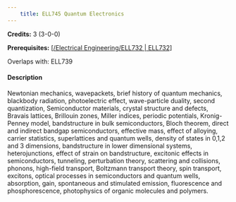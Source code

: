 ```yaml
---
    title: ELL745 Quantum Electronics
---
```

**Credits:** 3 (3-0-0)



**Prerequisites:** [[/Electrical Engineering/ELL732 | ELL732]](PG)

Overlaps with: ELL739

#### Description 
Newtonian mechanics, wavepackets, brief history of quantum mechanics, blackbody radiation, photoelectric effect, wave-particle duality, second quantization, Semiconductor materials, crystal structure and defects, Bravais lattices, Brillouin zones, Miller indices, periodic potentials, Kronig-Penney model, bandstructure in bulk semiconductors, Bloch theorem, direct and indirect bandgap semiconductors, effective mass, effect of alloying, carrier statistics, superlattices and quantum wells, density of states in 0,1,2 and 3 dimensions, bandstructure in lower dimensional systems, heterojunctions, effect of strain on bandstructure, excitonic effects in semiconductors, tunneling, perturbation theory, scattering and collisions, phonons, high-field transport, Boltzmann transport theory, spin transport, excitons, optical processes in semiconductors and quantum wells, absorption, gain, spontaneous and stimulated emission, fluorescence and phosphorescence, photophysics of organic molecules and polymers.